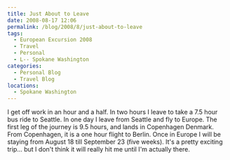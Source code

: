 ```yaml
---
title: Just About to Leave
date: 2008-08-17 12:06
permalink: /blog/2008/8/just-about-to-leave
tags:
  - European Excursion 2008
  - Travel
  - Personal
  - L-- Spokane Washington
categories:
  - Personal Blog
  - Travel Blog
locations: 
  - Spokane Washington
---
```


I get off work in an hour and a half. In two hours I leave to take a 7.5 hour bus ride to Seattle. In one day I leave from Seattle and fly to Europe. The first leg of the journey is 9.5 hours, and lands in Copenhagen Denmark. From Copenhagen, it is a one hour flight to Berlin. Once in Europe I will be staying from August 18 till September 23 (five weeks). It's a pretty exciting trip... but I don't think it will really hit me until I'm actually there.

